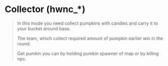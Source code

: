 # Collector (hwnc_*)
>In this mode you need collect pumpkins with candies and carry it to your bucket around base.
>
>The team, which collect required amount of pumpkin earlier win in the round.
>
>Get pumkin you can by holding pumkin spawner of map or by killing npc.